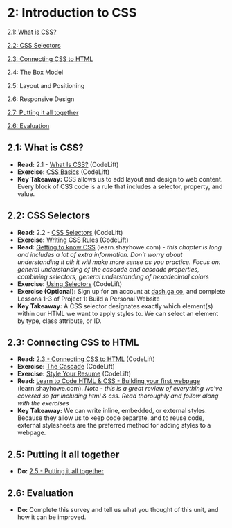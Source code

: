 2: Introduction to CSS
=========================

[2.1: What is CSS?](#21-intro)

[2.2: CSS Selectors](#22-selectors)

[2.3: Connecting CSS to HTML](#23-connect)

2.4: The Box Model

2.5: Layout and Positioning

2.6: Responsive Design

[2.7: Putting it all together](#project)

[2.6: Evaluation](#eval)

<a id="21-intro">2.1: What is CSS?</a>
---------------------

+ **Read:** 2.1 - [What Is CSS?](https://docs.google.com/presentation/d/1UmVNXSSO0FxLJ6DC4fLp56OCwSzc4DIp3Q-ejfN9JHQ/edit?usp=sharing) (CodeLift)
+ **Exercise:** [CSS Basics](https://docs.google.com/document/d/1JgqYbczJ02v1g0UuU0UvpDICe_QuskctVcg2T-ARGeM/edit?usp=sharing) (CodeLift)
+ **Key Takeaway:** CSS allows us to add layout and design to web content. Every block of CSS code is a rule that includes a selector, property, and value. 


<a id="22-selectors">2.2: CSS Selectors</a>
-----------------------

+ **Read:** 2.2 - [CSS Selectors](https://docs.google.com/presentation/d/1EWfq-iPtlZqVwO216aBQxb-mGXZRyCNPHdZX3QlKP3c/edit?usp=sharing) (CodeLift)
+ **Exercise:** [Writing CSS Rules](https://docs.google.com/document/d/1a-vesHzBzcTi09pknUbOF58rDj_zCxKe-gfCcGUbJ2U/edit?usp=sharing) (CodeLift)
+ **Read:** [Getting to know CSS](http://learn.shayhowe.com/html-css/getting-to-know-css/) (learn.shayhowe.com) - *this chapter is long and includes a lot of extra information. Don’t worry about understanding it all; it will make more sense as you practice. Focus on: general understanding of the cascade and cascade properties, combining selectors, general understanding of hexadecimal colors*
+ **Exercise:** [Using Selectors](https://docs.google.com/document/d/1NNZFQqjOTkyY5fNM75uRyxJ06-kGMOwxOS8dPpheBzk/edit?usp=sharing) (CodeLift)
+ **Exercise (Optional):** Sign up for an account at [dash.ga.co](http://dash.ga.co), and complete Lessons 1-3 of Project 1: Build a Personal Website
+ **Key Takeaway:** A CSS selector designates exactly which element(s) within our HTML we want to apply styles to. We can select an element by type, class attribute, or ID.

<a id="23-connect">2.3: Connecting CSS to HTML</a>
-----------------------------

+ **Read:** [2.3 - Connecting CSS to HTML](https://docs.google.com/presentation/d/1y_GgtmZXzYgzCvK6d8W9M-lVQHTNTlLRoeVTo7qZ5KY/edit?usp=sharing) (CodeLift) 
+ **Exercise:** [The Cascade](https://docs.google.com/document/d/1B9kDcb8sWqswjdsLEOrY8t_NxieNPSddudXf9SU9YIs/edit?usp=sharing) (CodeLift)
+ **Exercise:** [Style Your Resume](https://docs.google.com/document/d/1-S1xew4NjWkpUIPKLVhB6zzkXwh-lWLSujlny0LcpfM/edit?usp=sharing) (CodeLift)
+ **Read:** [Learn to Code HTML & CSS - Building your first webpage](http://learn.shayhowe.com/html-css/building-your-first-web-page/) (learn.shayhowe.com). *Note - this is a great review of everything we’ve covered so far including html & css. Read thoroughly and follow along with the exercises*
+ **Key Takeaway:** We can write inline, embedded, or external styles. Because they allow us to keep code separate, and to reuse code, external stylesheets are the preferred method for adding styles to a webpage. 



<a id="project">2.5: Putting it all together</a>
---------------------------------------

+ **Do:** [2.5 - Putting it all together](https://docs.google.com/document/d/1RW9rhz1lsYUKodV96JKsICUIP-nK2Sugw00BrFqcLfg/edit?usp=sharing)

<a id="eval">2.6: Evaluation</a>
---------------------------------------

+ **Do:** Complete this survey and tell us what you thought of this unit, and how it can be improved. 